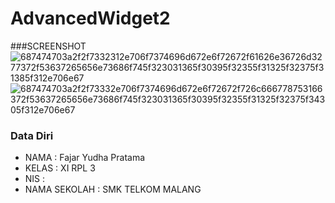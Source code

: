 # AdvancedWidget2

###SCREENSHOT![687474703a2f2f7332312e706f7374696d672e6f72672f61626e36726d3277372f53637265656e73686f745f323031365f30395f32355f31325f32375f31385f312e706e67](https://cloud.githubusercontent.com/assets/22133617/22323012/59cc67c4-e3d2-11e6-830d-5a5d18a1f7bc.png)
![687474703a2f2f73332e706f7374696d672e6f72672f726c666778753166372f53637265656e73686f745f323031365f30395f32355f31325f32375f34305f312e706e67](https://cloud.githubusercontent.com/assets/22133617/22323013/59ccdae2-e3d2-11e6-866a-521bca88e239.png)

### Data Diri 
- NAMA : Fajar Yudha Pratama
- KELAS : XI RPL 3
- NIS : 
- NAMA SEKOLAH : SMK TELKOM MALANG
